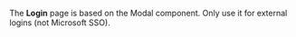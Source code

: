 The **Login** page is based on the Modal component. Only use it for external logins (not Microsoft SSO).
